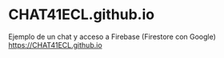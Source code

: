 # CHAT41ECL.github.io
Ejemplo de un chat y acceso a Firebase (Firestore con Google)
https://CHAT41ECL.github.io
